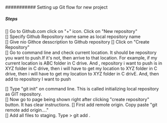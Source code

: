 ########### Setting up Git flow for new project

##### Steps

[] Go to Github.com click on "+" icon. Click on "New repository"  
[] Specify Github Repository name same as local repository name  
[] Give nio Githce desscription to Github repository
[] Click on "Create Repository"  
[] Go to command line and check current location. It should be repository you want to push.If it's not, then arrive to that location. For example, if my current location is ABC folder in C drive. And , repository i want to push is in XYZ folder in C drive, then i will have to get my location to XYZ folder in C drive, then i will have to get my location to XYZ folder in C drivE. And, then add to repository I want to push  

[] Type "git init" on command line. This is called initializing local repository as GIT repository.   
[] Now go to page being shown right after clicking "create repository" button. It has clear instructions.
[] First add remote origin. Copy paste "git remote add origin...."    
[] Add all files to staging. Type > git add .  


